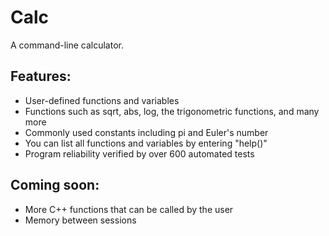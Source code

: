 # Calc

A command-line calculator.

## Features:
- User-defined functions and variables
- Functions such as sqrt, abs, log, the trigonometric functions, and many more
- Commonly used constants including pi and Euler's number
- You can list all functions and variables by entering "help()"
- Program reliability verified by over 600 automated tests

## Coming soon:
- More C++ functions that can be called by the user
- Memory between sessions
